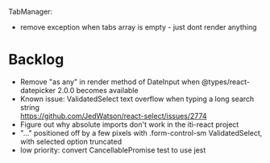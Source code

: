 TabManager:

- remove exception when tabs array is empty - just dont render anything

# Backlog

- Remove "as any" in render method of DateInput when @types/react-datepicker 2.0.0 becomes available
- Known issue: ValidatedSelect text overflow when typing a long search string  
  https://github.com/JedWatson/react-select/issues/2774
- Figure out why absolute imports don't work in the iti-react project
- "..." positioned off by a few pixels with .form-control-sm ValidatedSelect, with selected option truncated
- low priority: convert CancellablePromise test to use jest
